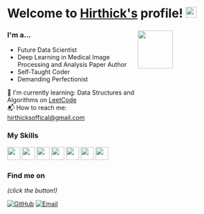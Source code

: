 # Welcome to [Hirthick's](https://github.com/Hirthick6/) profile! <a href="https://github.com/Hirthick6/"> <img src="https://media.giphy.com/media/hvRJCLFzcasrR4ia7z/giphy.gif" width="25px"></a>

### I'm a...   <img src="https://www.web24zone.com/wp-content/uploads/2022/10/46207-programmer-1.gif" height=15% width=40% align="right">

* Future Data Scientist 
* Deep Learning in Medical Image Processing and Analysis Paper Author
* Self-Taught Coder
* Demanding Perfectionist

🌱 I'm currently learning: Data Structures and Algorithms on [LeetCode](https://leetcode.com/hirthicksofficial)<br>
📬 How to reach me: [hirthicksoffical@gmail.com](mailto:hirthicksoffcial@gmail.com)<br>



### My Skills 
<img src="https://img.shields.io/badge/-C-blue?style=for-the-badge&logo=c&logoColor=FFFFFF" height="30"> 

<img src="https://img.shields.io/badge/-C++-blue?style=for-the-badge&logo=c%2B%2B&logoColor=FFFFFF" height="30">
<img src="http://img.shields.io/badge/-Python-blue?style=for-the-badge&logo=python&logoColor=FFFFFF" height="30"> 
<img src="https://img.shields.io/badge/-Java-blue?style=for-the-badge&logo=openjdk&logoColor=white" height="30">
<img src="http://img.shields.io/badge/-PHP-blue?style=for-the-badge&logo=php&logoColor=FFFFFF" height="30"> 
<img src="http://img.shields.io/badge/-Machine%20Learning-blue?style=for-the-badge&logo=machine-learning&logoColor=FFFFFF" height="30"> 
<img src="http://img.shields.io/badge/-Deep%20Learning-blue?style=for-the-badge&logo=deep-learning&logoColor=FFFFFF" height="30"> 


### Find me on 

_(click the button!)_

[![GitHub](https://img.shields.io/badge/-GitHub-blue?style=for-the-badge&logo=github&logoColor=white)](https://github.com/Hirthick6) [![Email](https://img.shields.io/badge/-Email-blue?style=for-the-badge&logo=mail.ru&logoColor=white)](mailto:hirthicksofficial@gmail.com)

